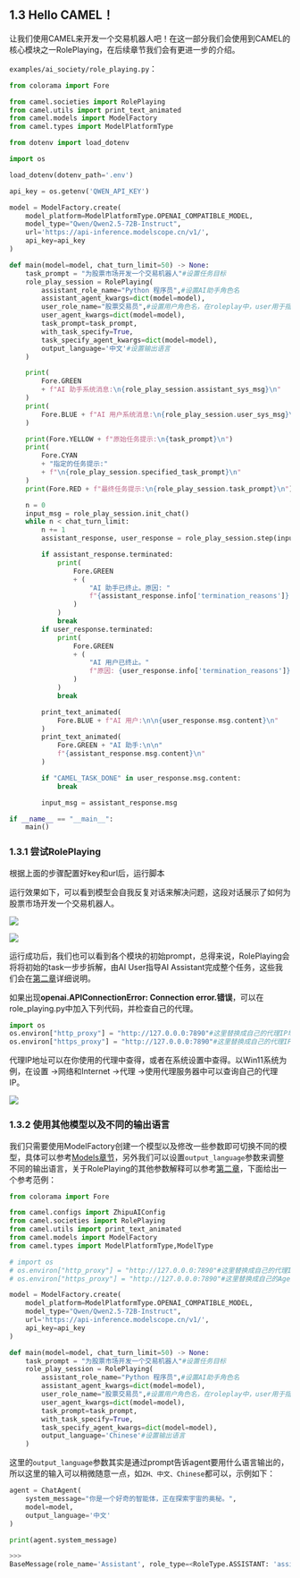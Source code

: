 ## 1.3 Hello CAMEL！

让我们使用CAMEL来开发一个交易机器人吧！在这一部分我们会使用到CAMEL的核心模块之一RolePlaying，在后续章节我们会有更进一步的介绍。

`examples/ai_society/role_playing.py`：

```python
from colorama import Fore

from camel.societies import RolePlaying
from camel.utils import print_text_animated
from camel.models import ModelFactory
from camel.types import ModelPlatformType

from dotenv import load_dotenv

import os

load_dotenv(dotenv_path='.env')

api_key = os.getenv('QWEN_API_KEY')

model = ModelFactory.create(
    model_platform=ModelPlatformType.OPENAI_COMPATIBLE_MODEL,
    model_type="Qwen/Qwen2.5-72B-Instruct",
    url='https://api-inference.modelscope.cn/v1/',
    api_key=api_key
)

def main(model=model, chat_turn_limit=50) -> None:
    task_prompt = "为股票市场开发一个交易机器人"#设置任务目标
    role_play_session = RolePlaying(
        assistant_role_name="Python 程序员",#设置AI助手角色名
        assistant_agent_kwargs=dict(model=model),
        user_role_name="股票交易员",#设置用户角色名，在roleplay中，user用于指导AI助手完成任务
        user_agent_kwargs=dict(model=model),
        task_prompt=task_prompt,
        with_task_specify=True,
        task_specify_agent_kwargs=dict(model=model),
        output_language='中文'#设置输出语言
    )

    print(
        Fore.GREEN
        + f"AI 助手系统消息:\n{role_play_session.assistant_sys_msg}\n"
    )
    print(
        Fore.BLUE + f"AI 用户系统消息:\n{role_play_session.user_sys_msg}\n"
    )

    print(Fore.YELLOW + f"原始任务提示:\n{task_prompt}\n")
    print(
        Fore.CYAN
        + "指定的任务提示:"
        + f"\n{role_play_session.specified_task_prompt}\n"
    )
    print(Fore.RED + f"最终任务提示:\n{role_play_session.task_prompt}\n")

    n = 0
    input_msg = role_play_session.init_chat()
    while n < chat_turn_limit:
        n += 1
        assistant_response, user_response = role_play_session.step(input_msg)

        if assistant_response.terminated:
            print(
                Fore.GREEN
                + (
                    "AI 助手已终止。原因: "
                    f"{assistant_response.info['termination_reasons']}."
                )
            )
            break
        if user_response.terminated:
            print(
                Fore.GREEN
                + (
                    "AI 用户已终止。"
                    f"原因: {user_response.info['termination_reasons']}."
                )
            )
            break

        print_text_animated(
            Fore.BLUE + f"AI 用户:\n\n{user_response.msg.content}\n"
        )
        print_text_animated(
            Fore.GREEN + "AI 助手:\n\n"
            f"{assistant_response.msg.content}\n"
        )

        if "CAMEL_TASK_DONE" in user_response.msg.content:
            break

        input_msg = assistant_response.msg

if __name__ == "__main__":
    main()

```

### 1.3.1 尝试RolePlaying

根据上面的步骤配置好key和url后，运行脚本

运行效果如下，可以看到模型会自我反复对话来解决问题，这段对话展示了如何为股票市场开发一个交易机器人。

![](../images/image-5.png)

![](../images/image-6.png)

运行成功后，我们也可以看到各个模块的初始prompt，总得来说，RolePlaying会将将初始的task一步步拆解，由AI User指导AI Assistant完成整个任务，这些我们会在[第二章](https://fmhw1n4zpn.feishu.cn/docx/AF4XdOZpIo6TOaxzDK8cxInNnCe#share-X1VwdB394o7hoEx43CWc7WbenEg)详细说明。

如果出现**openai.APIConnectionError: Connection error.错误**，可以在role\_playing.py中加入下列代码，并检查自己的代理。

```python
import os
os.environ["http_proxy"] = "http://127.0.0.0:7890"#这里替换成自己的代理IP地址
os.environ["https_proxy"] = "http://127.0.0.0:7890"#这里替换成自己的代理IP地址
```

代理IP地址可以在你使用的代理中查得，或者在系统设置中查得。以Win11系统为例，在设置 ->网络和Internet ->代理 ->使用代理服务器中可以查询自己的代理IP。

![](../images/{0F412F01-E241-4951-BAE0-820EA120D544}.png)

### 1.3.2 使用其他模型以及不同的输出语言

我们只需要使用ModelFactory创建一个模型以及修改一些参数即可切换不同的模型，具体可以参考[Models章节](https://fmhw1n4zpn.feishu.cn/docx/AF4XdOZpIo6TOaxzDK8cxInNnCe#share-Bxl5duiIHoskBwxi9eEceCj5nlc)，另外我们可以设置`output_language`参数来调整不同的输出语言，关于RolePlaying的其他参数解释可以参考[第二章](https://fmhw1n4zpn.feishu.cn/docx/AF4XdOZpIo6TOaxzDK8cxInNnCe#share-X1VwdB394o7hoEx43CWc7WbenEg)，下面给出一个参考范例：

```python
from colorama import Fore

from camel.configs import ZhipuAIConfig
from camel.societies import RolePlaying
from camel.utils import print_text_animated
from camel.models import ModelFactory
from camel.types import ModelPlatformType,ModelType

# import os
# os.environ["http_proxy"] = "http://127.0.0.0:7890"#这里替换成自己的代理IP地址
# os.environ["https_proxy"] = "http://127.0.0.0:7890"#这里替换成自己的AgentIP地址

model = ModelFactory.create(
    model_platform=ModelPlatformType.OPENAI_COMPATIBLE_MODEL,
    model_type="Qwen/Qwen2.5-72B-Instruct",
    url='https://api-inference.modelscope.cn/v1/',
    api_key=api_key
)

def main(model=model, chat_turn_limit=50) -> None:
    task_prompt = "为股票市场开发一个交易机器人"#设置任务目标
    role_play_session = RolePlaying(
        assistant_role_name="Python 程序员",#设置AI助手角色名
        assistant_agent_kwargs=dict(model=model),
        user_role_name="股票交易员",#设置用户角色名，在roleplay中，user用于指导AI助手完成任务
        user_agent_kwargs=dict(model=model),
        task_prompt=task_prompt,
        with_task_specify=True,
        task_specify_agent_kwargs=dict(model=model),
        output_language='Chinese'#设置输出语言
    )
```

这里的`output_language`参数其实是通过prompt告诉agent要用什么语言输出的，所以这里的输入可以稍微随意一点，如`ZH、中文、Chinese`都可以，示例如下：

```python
agent = ChatAgent(
    system_message="你是一个好奇的智能体，正在探索宇宙的奥秘。",
    model=model,
    output_language='中文'
)

print(agent.system_message)

>>>
BaseMessage(role_name='Assistant', role_type=<RoleType.ASSISTANT: 'assistant'>, meta_dict=None, content='你是一个好奇的智能体，正在探索宇宙的奥秘。\nRegardless of the input language, you must output text in 中文.', video_bytes=None, image_list=None, image_detail='auto', video_detail='low', parsed=None)
```

